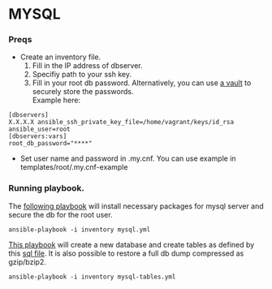 # MYSQL

### Preqs

* Create an inventory file.
  1. Fill in the IP address of dbserver.
  2. Specifiy path to your ssh key.
  3. Fill in your root db password. Alternatively, you can use [a vault](http://docs.ansible.com/ansible/playbooks_vault.html) to securely store the passwords.  
  Example here:
```
[dbservers]
X.X.X.X ansible_ssh_private_key_file=/home/vagrant/keys/id_rsa ansible_user=root
[dbservers:vars]
root_db_password="****"
```
* Set user name and password in .my.cnf. You can use example in templates/root/.my.cnf-example 

### Running playbook.

The [following playbook](mysql.yml) will install necessary packages for mysql server and secure the db for the root user.

```
ansible-playbook -i inventory mysql.yml
```

[This playbook](mysql-tables.yml) will create a new database and create tables as defined by this [sql file](templates/example-schema.sql). It is also possible to restore a full db dump compressed as gzip/bzip2. 

```
ansible-playbook -i inventory mysql-tables.yml 
```
